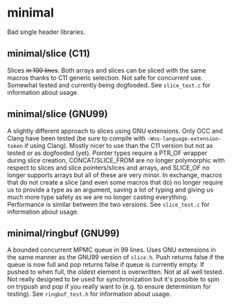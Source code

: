 # minimal
Bad single header libraries.

## minimal/slice (C11)
Slices ~~in 100 lines~~. Both arrays and slices can be sliced with the same
macros thanks to C11 generic selection. Not safe for concurrent use. Somewhat
tested and currently being dogfooded. See `slice_test.c` for information about
usage.

## minimal/slice (GNU99)
A slightly different approach to slices using GNU extensions. Only GCC and
Clang have been tested (be sure to compile with `-Wno-language-extension-token`
if using Clang). Mostly nicer to use than the C11 version but not as tested or
as dogfooded (yet). Pointer types require a PTR_OF wrapper during slice
creation, CONCAT/SLICE_FROM are no longer polymorphic with respect to slices
and slice pointers/slices and arrays, and SLICE_OF no longer supports arrays
but all of these are very minor. In exchange, macros that do not create a slice
(and even some macros that do) no longer require us to provide a type as an
argument, saving a lot of typing and giving us much more type safety as we are
no longer casting everything. Performance is similar between the two versions.
See `slice_test.c` for information about usage.

## minimal/ringbuf (GNU99)
A bounded concurrent MPMC queue in 99 lines. Uses GNU extensions in the same
manner as the GNU99 version of `slice.h`. Push returns false if the queue is
now full and pop returns false if queue is currently empty. If pushed to when
full, the oldest element is overwritten. Not at all well tested. Not really
designed to be used for synchronization but it's possible to spin on trypush
and pop if you really want to (e.g. to ensure determinism for testing). See
`ringbuf_test.h` for information about usage.
